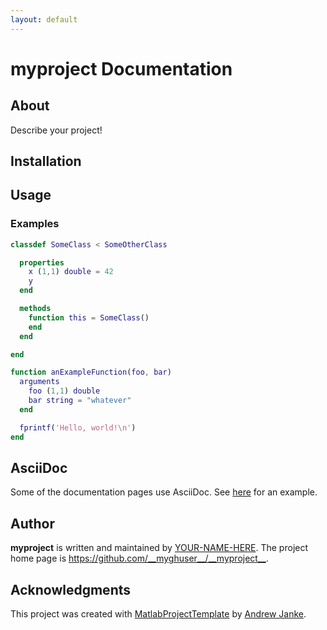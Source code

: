 ```yaml
---
layout: default
---
```


# __myproject__ Documentation

## About

Describe your project!

## Installation

## Usage

### Examples

```matlab
classdef SomeClass < SomeOtherClass

  properties
    x (1,1) double = 42
    y
  end

  methods
    function this = SomeClass()
    end
  end

end

function anExampleFunction(foo, bar)
  arguments
    foo (1,1) double
    bar string = "whatever"
  end

  fprintf('Hello, world!\n')
end
```

## AsciiDoc

Some of the documentation pages use AsciiDoc. See [here](Use-AsciiDoc/index.html) for an example.

## Author

__myproject__ is written and maintained by [YOUR-NAME-HERE](https://your-website.com). The project home page is <https://github.com/__myghuser__/__myproject__>.

## Acknowledgments

This project was created with [MatlabProjectTemplate](https://github.com/apjanke/MatlabProjectTemplate) by [Andrew Janke](https://apjanke.net).
